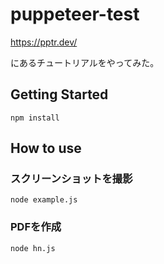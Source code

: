 # puppeteer-test

https://pptr.dev/ 

にあるチュートリアルをやってみた。

## Getting Started

`npm install`

## How to use

### スクリーンショットを撮影

`node example.js`

### PDFを作成

`node hn.js`
